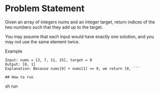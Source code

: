 # Problem Statement
Given an array of integers nums and an integer target, return indices of the two numbers such that they add up to the target.

You may assume that each input would have exactly one solution, and you may not use the same element twice.

Example
```
Input: nums = [2, 7, 11, 15], target = 9
Output: [0, 1]
Explanation: Because nums[0] + nums[1] == 9, we return [0, ```

## How to run

```
sh run
```
